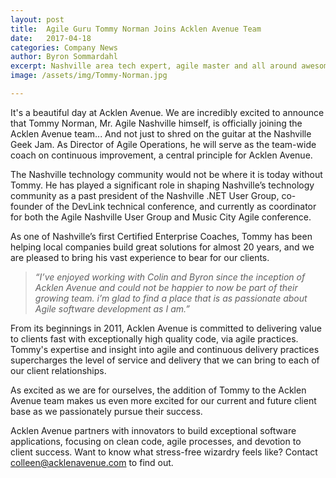 ```yaml
---
layout: post
title:  Agile Guru Tommy Norman Joins Acklen Avenue Team
date:   2017-04-18
categories: Company News
author: Byron Sommardahl
excerpt: Nashville area tech expert, agile master and all around awesome guy joins our growing team.
image: /assets/img/Tommy-Norman.jpg

---
```

It's a beautiful day at Acklen Avenue. We are incredibly excited to announce that Tommy Norman, Mr. Agile Nashville himself, is officially joining the Acklen Avenue team... And not just to shred on the guitar at the Nashville Geek Jam. As Director of Agile Operations, he will serve as the team-wide coach on continuous improvement, a central principle for Acklen Avenue.

The Nashville technology community would not be where it is today without Tommy. He has played a significant role in shaping Nashville’s technology community as a past president of the Nashville .NET User Group, co-founder of the DevLink technical conference, and currently as coordinator for both the Agile Nashville User Group and Music City Agile conference. 

As one of Nashville’s first Certified Enterprise Coaches, Tommy has been helping local companies build great solutions for almost 20 years, and we are pleased to bring his vast experience to bear for our clients.
<div class="shadow-wrapper">
		<blockquote class="hero box-shadow shadow-effect-2">
			<p>
				<em>“I’ve enjoyed working with Colin and Byron since the inception of Acklen Avenue and could not be happier to now be part of their growing team. i’m glad to find a place that is as passionate about Agile software development as I am.”</em>
			</p>			
		</blockquote>
</div>
From its beginnings in 2011, Acklen Avenue is committed to delivering value to clients fast with exceptionally high quality code, via agile practices. Tommy's expertise and insight into agile and continuous delivery practices supercharges the level of service and delivery that we can bring to each of our client relationships. 

As excited as we are for ourselves, the addition of Tommy to the Acklen Avenue team makes us even more excited for our current and future client base as we passionately pursue their success. 

Acklen Avenue partners with innovators to build exceptional software applications, focusing on clean code, agile processes, and devotion to client success. Want to know what stress-free wizardry feels like? Contact [colleen@acklenavenue.com](mailto:colleen@acklenavenue.com;) to find out.

